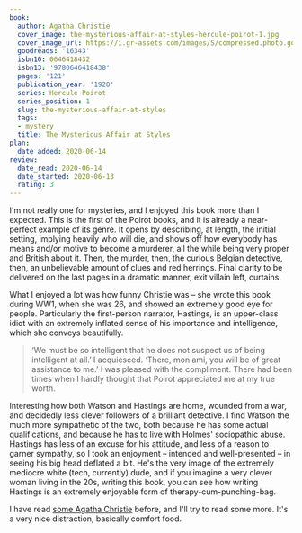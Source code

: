 ```yaml
---
book:
  author: Agatha Christie
  cover_image: the-mysterious-affair-at-styles-hercule-poirot-1.jpg
  cover_image_url: https://i.gr-assets.com/images/S/compressed.photo.goodreads.com/books/1386922393l/16343.jpg
  goodreads: '16343'
  isbn10: 0646418432
  isbn13: '9780646418438'
  pages: '121'
  publication_year: '1920'
  series: Hercule Poirot
  series_position: 1
  slug: the-mysterious-affair-at-styles
  tags:
  - mystery
  title: The Mysterious Affair at Styles
plan:
  date_added: 2020-06-14
review:
  date_read: 2020-06-14
  date_started: 2020-06-13
  rating: 3
---
```


I'm not really one for mysteries, and I enjoyed this book more than I expected.
This is the first of the Poirot books, and it is already a near-perfect example of its genre. It opens by describing, at
length, the initial setting, implying heavily who will die, and shows off how everybody has means and/or motive to
become a murderer, all the while being very proper and British about it. Then, the murder, then, the curious Belgian
detective, then, an unbelievable amount of clues and red herrings. Final clarity to be delivered on the last pages in a
dramatic manner, exit villain left, curtains.

What I enjoyed a lot was how funny Christie was – she wrote this book during WW1, when she was 26, and showed an
extremely good eye for people. Particularly the first-person narrator, Hastings, is an upper-class idiot with an
extremely inflated sense of his importance and intelligence, which she conveys beautifully.

<blockquote>
‘We must be so intelligent that he does not suspect us of being intelligent at all.’
I acquiesced.
‘There, mon ami, you will be of great assistance to me.’
I was pleased with the compliment. There had been times when I hardly thought that Poirot appreciated me at my true worth.
</blockquote>

Interesting how both Watson and Hastings are home, wounded from a war, and decidedly less clever followers of a
brilliant detective. I find Watson the much more sympathetic of the two, both because he has some actual qualifications,
and because he has to live with Holmes' sociopathic abuse. Hastings has less of an excuse for his attitude, and less of
a reason to garner sympathy, so I took an enjoyment – intended and well-presented – in seeing his big head deflated a
bit. He's the very image of the extremely mediocre white (tech, currently) dude, and if you imagine a very clever woman
living in the 20s, writing this book, you can see how writing Hastings is an extremely enjoyable form of
therapy-cum-punching-bag.

I have read [some Agatha Christie](https://books.rixx.de/reviews/by-author/#Agatha%20Christie) before, and I'll try to
read some more. It's a very nice distraction, basically comfort food.
